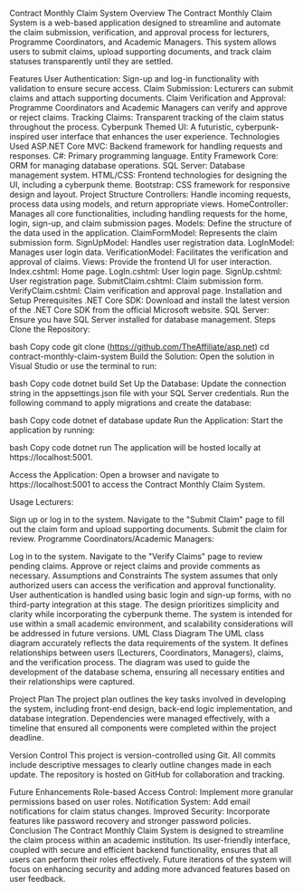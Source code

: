 Contract Monthly Claim System
Overview
The Contract Monthly Claim System is a web-based application designed to streamline and automate the claim submission, verification, and approval process for lecturers, Programme Coordinators, and Academic Managers. This system allows users to submit claims, upload supporting documents, and track claim statuses transparently until they are settled.

Features
User Authentication: Sign-up and log-in functionality with validation to ensure secure access.
Claim Submission: Lecturers can submit claims and attach supporting documents.
Claim Verification and Approval: Programme Coordinators and Academic Managers can verify and approve or reject claims.
Tracking Claims: Transparent tracking of the claim status throughout the process.
Cyberpunk Themed UI: A futuristic, cyberpunk-inspired user interface that enhances the user experience.
Technologies Used
ASP.NET Core MVC: Backend framework for handling requests and responses.
C#: Primary programming language.
Entity Framework Core: ORM for managing database operations.
SQL Server: Database management system.
HTML/CSS: Frontend technologies for designing the UI, including a cyberpunk theme.
Bootstrap: CSS framework for responsive design and layout.
Project Structure
Controllers: Handle incoming requests, process data using models, and return appropriate views.
HomeController: Manages all core functionalities, including handling requests for the home, login, sign-up, and claim submission pages.
Models: Define the structure of the data used in the application.
ClaimFormModel: Represents the claim submission form.
SignUpModel: Handles user registration data.
LogInModel: Manages user login data.
VerificationModel: Facilitates the verification and approval of claims.
Views: Provide the frontend UI for user interaction.
Index.cshtml: Home page.
LogIn.cshtml: User login page.
SignUp.cshtml: User registration page.
SubmitClaim.cshtml: Claim submission form.
VerifyClaim.cshtml: Claim verification and approval page.
Installation and Setup
Prerequisites
.NET Core SDK: Download and install the latest version of the .NET Core SDK from the official Microsoft website.
SQL Server: Ensure you have SQL Server installed for database management.
Steps
Clone the Repository:

bash
Copy code
git clone (https://github.com/TheAffiliate/asp.net)
cd contract-monthly-claim-system
Build the Solution: Open the solution in Visual Studio or use the terminal to run:

bash
Copy code
dotnet build
Set Up the Database: Update the connection string in the appsettings.json file with your SQL Server credentials. Run the following command to apply migrations and create the database:

bash
Copy code
dotnet ef database update
Run the Application: Start the application by running:

bash
Copy code
dotnet run
The application will be hosted locally at https://localhost:5001.

Access the Application: Open a browser and navigate to https://localhost:5001 to access the Contract Monthly Claim System.

Usage
Lecturers:

Sign up or log in to the system.
Navigate to the "Submit Claim" page to fill out the claim form and upload supporting documents.
Submit the claim for review.
Programme Coordinators/Academic Managers:

Log in to the system.
Navigate to the "Verify Claims" page to review pending claims.
Approve or reject claims and provide comments as necessary.
Assumptions and Constraints
The system assumes that only authorized users can access the verification and approval functionality.
User authentication is handled using basic login and sign-up forms, with no third-party integration at this stage.
The design prioritizes simplicity and clarity while incorporating the cyberpunk theme.
The system is intended for use within a small academic environment, and scalability considerations will be addressed in future versions.
UML Class Diagram
The UML class diagram accurately reflects the data requirements of the system. It defines relationships between users (Lecturers, Coordinators, Managers), claims, and the verification process. The diagram was used to guide the development of the database schema, ensuring all necessary entities and their relationships were captured.

Project Plan
The project plan outlines the key tasks involved in developing the system, including front-end design, back-end logic implementation, and database integration. Dependencies were managed effectively, with a timeline that ensured all components were completed within the project deadline.

Version Control
This project is version-controlled using Git. All commits include descriptive messages to clearly outline changes made in each update. The repository is hosted on GitHub for collaboration and tracking.

Future Enhancements
Role-based Access Control: Implement more granular permissions based on user roles.
Notification System: Add email notifications for claim status changes.
Improved Security: Incorporate features like password recovery and stronger password policies.
Conclusion
The Contract Monthly Claim System is designed to streamline the claim process within an academic institution. Its user-friendly interface, coupled with secure and efficient backend functionality, ensures that all users can perform their roles effectively. Future iterations of the system will focus on enhancing security and adding more advanced features based on user feedback.
